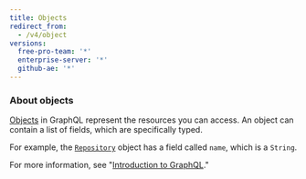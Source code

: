 ```yaml
---
title: Objects
redirect_from:
  - /v4/object
versions:
  free-pro-team: '*'
  enterprise-server: '*'
  github-ae: '*'
---
```


### About objects

[Objects](https://graphql.github.io/graphql-spec/June2018/#sec-Objects) in GraphQL represent the resources you can access. An object can contain a list of fields, which are specifically typed.

For example, the [`Repository`](/graphql/reference/objects#repository) object has a field called `name`, which is a `String`.

For more information, see "[Introduction to GraphQL](/v4/guides/intro-to-graphql)."

<!-- this page is pre-rendered by scripts because it's too big to load dynamically -->
<!-- see lib/graphql/static/prerendered-objects.json -->
